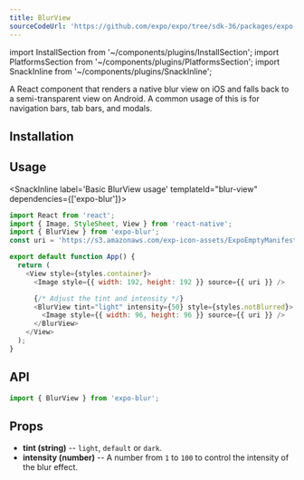 ```yaml
---
title: BlurView
sourceCodeUrl: 'https://github.com/expo/expo/tree/sdk-36/packages/expo-blur'
---
```


import InstallSection from '~/components/plugins/InstallSection';
import PlatformsSection from '~/components/plugins/PlatformsSection';
import SnackInline from '~/components/plugins/SnackInline';

A React component that renders a native blur view on iOS and falls back to a semi-transparent view on Android. A common usage of this is for navigation bars, tab bars, and modals.

<PlatformsSection android emulator ios simulator web />

## Installation

<InstallSection packageName="expo-blur" />

## Usage

<SnackInline label='Basic BlurView usage' templateId="blur-view" dependencies={['expo-blur']}>

```js
import React from 'react';
import { Image, StyleSheet, View } from 'react-native';
import { BlurView } from 'expo-blur';
const uri = 'https://s3.amazonaws.com/exp-icon-assets/ExpoEmptyManifest_192.png';

export default function App() {
  return (
    <View style={styles.container}>
      <Image style={{ width: 192, height: 192 }} source={{ uri }} />

      {/* Adjust the tint and intensity */}
      <BlurView tint="light" intensity={50} style={styles.notBlurred}>
        <Image style={{ width: 96, height: 96 }} source={{ uri }} />
      </BlurView>
    </View>
  );
}
```

</SnackInline>

## API

```js
import { BlurView } from 'expo-blur';
```

## Props

- **tint (string)** -- `light`, `default` or `dark`.
- **intensity (number)** -- A number from `1` to `100` to control the intensity of the blur effect.

#
